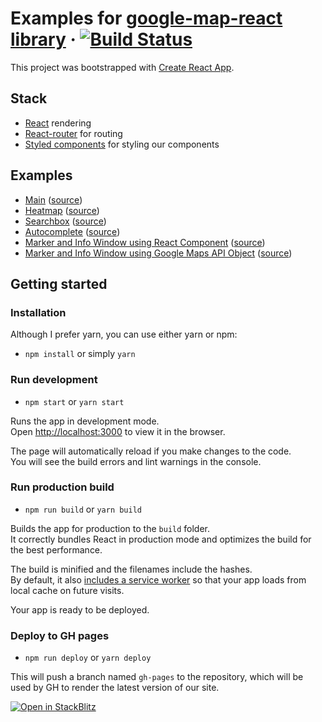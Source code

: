 # Examples for [google-map-react library](https://github.com/google-map-react/google-map-react) &middot; [![Build Status](https://travis-ci.org/google-map-react/google-map-react-examples.svg?branch=master)](https://travis-ci.org/google-map-react/google-map-react-examples)

This project was bootstrapped with [Create React App](https://github.com/facebookincubator/create-react-app).

## Stack

- [React](https://facebook.github.io/react) rendering
- [React-router](https://reacttraining.com/react-router/) for routing
- [Styled components](https://www.styled-components.com/) for styling our components

## Examples

- [Main](https://google-map-react.github.io/google-map-react-examples/?path=/story/main-examples--base) ([source](https://github.com/google-map-react/google-map-react-examples/blob/master/src/examples/Main.js))
- [Heatmap](https://google-map-react.github.io/google-map-react-examples/?path=/story/heatmap-examples--base) ([source](https://github.com/google-map-react/google-map-react-examples/blob/master/src/examples/Heatmap.js))
- [Searchbox](https://google-map-react.github.io/google-map-react-examples/?path=/story/searchbox-examples--base) ([source](https://github.com/google-map-react/google-map-react-examples/blob/master/src/examples/Searchbox.js))
- [Autocomplete](https://google-map-react.github.io/google-map-react-examples/?path=/story/autocomplete-examples--base) ([source](https://github.com/google-map-react/google-map-react-examples/blob/master/src/examples/Searchbox.js))
- [Marker and Info Window using React Component](https://google-map-react.github.io/google-map-react-examples/?path=/story/markerinfo-examples--custom-component) ([source](https://github.com/google-map-react/google-map-react-examples/blob/master/src/examples/MarkerInfoWindow.js))
- [Marker and Info Window using Google Maps API Object](https://google-map-react.github.io/google-map-react-examples/?path=/story/markerinfo-examples--default-marker) ([source](https://github.com/google-map-react/google-map-react-examples/blob/master/src/examples/MarkerInfoWindowGmapsObj.js))

## Getting started

### Installation

Although I prefer yarn, you can use either yarn or npm:

- `npm install` or simply `yarn`

### Run development

- `npm start` or `yarn start`

Runs the app in development mode.<br>
Open [http://localhost:3000](http://localhost:3000) to view it in the browser.

The page will automatically reload if you make changes to the code.<br>
You will see the build errors and lint warnings in the console.

### Run production build

- `npm run build` or `yarn build`

Builds the app for production to the `build` folder.<br>
It correctly bundles React in production mode and optimizes the build for the best performance.

The build is minified and the filenames include the hashes.<br>
By default, it also [includes a service worker](https://github.com/facebook/create-react-app/blob/master/packages/react-scripts/template/README.md#making-a-progressive-web-app) so that your app loads from local cache on future visits.

Your app is ready to be deployed.

### Deploy to GH pages

- `npm run deploy` or `yarn deploy`

This will push a branch named `gh-pages` to the repository, which will be used by GH to render the latest version of our site.


[![Open in StackBlitz](https://developer.stackblitz.com/img/open_in_stackblitz.svg)](https://stackblitz.com/github/surajnair666/google-map-react-examples)
